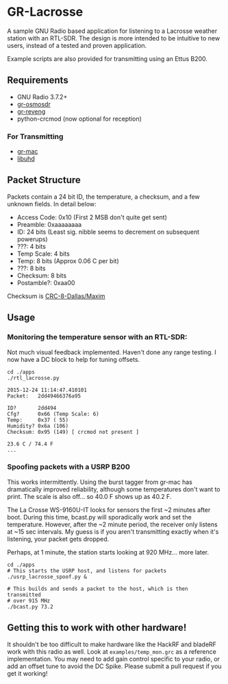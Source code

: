 # GR-Lacrosse

A sample GNU Radio based application for listening to a Lacrosse weather
station with an RTL-SDR. The design is more intended to be intuitive to new
users, instead of a tested and proven application.

Example scripts are also provided for transmitting using an Ettus B200.

## Requirements
 - GNU Radio 3.7.2+
 - [gr-osmosdr](http://sdr.osmocom.org/trac/wiki/GrOsmoSDR)
 - [gr-reveng](http://github.com/tkuester/gr-reveng)
 - python-crcmod (now optional for reception)

### For Transmitting
 - [gr-mac](https://github.com/jmalsbury/gr-mac)
 - [libuhd](http://files.ettus.com/manual/page_build_guide.html)

## Packet Structure

Packets contain a 24 bit ID, the temperature, a checksum, and a few unknown
fields. In detail below:

 - Access Code: 0x10 (First 2 MSB don't quite get sent)
 - Preamble: 0xaaaaaaaa
 - ID: 24 bits (Least sig. nibble seems to decrement on subsequent powerups)
 - ???: 4 bits
 - Temp Scale: 4 bits
 - Temp: 8 bits (Approx 0.06 C per bit)
 - ???: 8 bits
 - Checksum: 8 bits
 - Postamble?: 0xaa00

Checksum is [CRC-8-Dallas/Maxim](http://en.wikipedia.org/wiki/Cyclic_redundancy_check#Standards_and_common_use)

## Usage

### Monitoring the temperature sensor with an RTL-SDR:

Not much visual feedback implemented. Haven't done any range testing.
I now have a DC block to help for tuning offsets.

```
cd ./apps
./rtl_lacrosse.py

2015-12-24 11:14:47.410101
Packet:   2dd49466376a95

ID?       2dd494
Cfg?      0x66 (Temp Scale: 6)
Temp:     0x37 ( 55)
Humidity? 0x6a (106)
Checksum: 0x95 (149) [ crcmod not present ]

23.6 C / 74.4 F
...
```

### Spoofing packets with a USRP B200

This works intermittently. Using the burst tagger from gr-mac has dramatically
improved reliability, although some temperatures don't want to print. The
scale is also off... so 40.0 F shows up as 40.2 F.

The La Crosse WS-9160U-IT looks for sensors the first ~2 minutes after boot.
During this time, bcast.py will sporadically work and set the temperature.
However, after the ~2 minute period, the receiver only listens at ~15 sec
intervals. My guess is if you aren't transmitting exactly when it's
listening, your packet gets dropped.

Perhaps, at 1 minute, the station starts looking at 920 MHz... more later.

```
cd ./apps
# This starts the USRP host, and listens for packets
./usrp_lacrosse_spoof.py &

# This builds and sends a packet to the host, which is then transmitted
# over 915 MHz
./bcast.py 73.2
```

## Getting this to work with other hardware!

It shouldn't be too difficult to make hardware like the HackRF and bladeRF work
with this radio as well. Look at `examples/temp_mon.grc` as a reference
implementation. You may need to add gain control specific to your radio, or add
an offset tune to avoid the DC Spike. Please submit a pull request if you get it
working!
